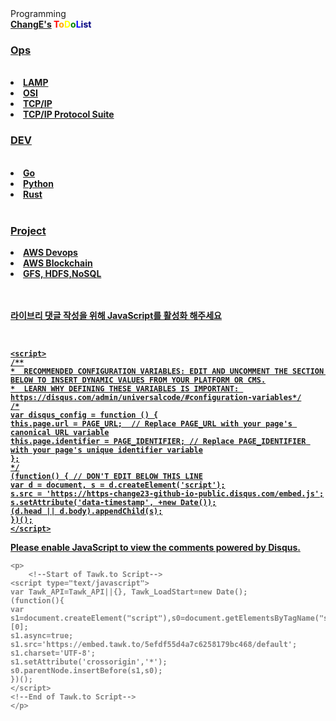 <head> Programming<!-- Global site tag (gtag.js) - Google Analytics -->
	<script async src="https://www.googletagmanager.com/gtag/js?id=UA-171540791-1"></script>
	<script>	
	  window.dataLayer = window.dataLayer || [];
	  function gtag(){dataLayer.push(arguments);}
	  gtag('js', new Date());
	  gtag('config', 'UA-171540791-1');
	</script>
	<body>
		<br>	
		<hl><strong><a href="https://github.com/ChangE23">ChangE's</a> <span style="color:red">T<span style="color:orange">o<span style="color:yellow">D<span style="color:green">o<span style="color:blue">L<span style="color:navy">i<span style="color:puple">st<span style="color:gray">
			<br>
	<h3><a href="https://change23.github.io/my_blog/">Ops </h3>
		<br>
		<li> LAMP   </li>
		<li> OSI  </li>
		<li> TCP/IP  </li>
		<li> TCP/IP Protocol Suite </li>		
	<h3><a href="http://hanjari.cf">DEV</h3>
		<br>
		<li> Go </li>
		<li> Python  </li>
		<li> Rust </li>
		<br>
	<h3><a href="https://github.com/ChangE23">Project</h3>
		<li>  AWS Devops </li>
		<li> AWS Blockchain </li>
		<li> GFS, HDFS,NoSQL </li>
		<br>
		<br>

<div id="lv-container" data-id="city" data-uid="MTAyMC81MDg1Ny8yNzMzOQ==">
	<script type="text/javascript">
	   (function(d, s) {
	       var j, e = d.getElementsByTagName(s)[0];
	       if (typeof LivereTower === 'function') { return; }
	       j = d.createElement(s);
	       j.src = 'https://cdn-city.livere.com/js/embed.dist.js';
	       j.async = true;
	       e.parentNode.insertBefore(j, e);
	   })(document, 'script');
	</script>

<noscript> 라이브리 댓글 작성을 위해 JavaScript를 활성화 해주세요</noscript>
	</div>
	<br>
	</body>
	<p>
	<div id="disqus_thread"></div>
	
	<script>
	/**
	*  RECOMMENDED CONFIGURATION VARIABLES: EDIT AND UNCOMMENT THE SECTION BELOW TO INSERT DYNAMIC VALUES FROM YOUR PLATFORM OR CMS.
	*  LEARN WHY DEFINING THESE VARIABLES IS IMPORTANT: https://disqus.com/admin/universalcode/#configuration-variables*/
	/*
	var disqus_config = function () {
	this.page.url = PAGE_URL;  // Replace PAGE_URL with your page's canonical URL variable
	this.page.identifier = PAGE_IDENTIFIER; // Replace PAGE_IDENTIFIER with your page's unique identifier variable
	};
	*/
	(function() { // DON'T EDIT BELOW THIS LINE
	var d = document, s = d.createElement('script');
	s.src = 'https://https-change23-github-io-public.disqus.com/embed.js';
	s.setAttribute('data-timestamp', +new Date());
	(d.head || d.body).appendChild(s);
	})();
	</script>
<noscript>Please enable JavaScript to view the <a href="https://disqus.com/?ref_noscript">comments powered by Disqus.</a></noscript>
	 </P>      

	<p>
		<!--Start of Tawk.to Script-->
	<script type="text/javascript">
	var Tawk_API=Tawk_API||{}, Tawk_LoadStart=new Date();
	(function(){
	var s1=document.createElement("script"),s0=document.getElementsByTagName("script")[0];
	s1.async=true;
	s1.src='https://embed.tawk.to/5efdf55d4a7c6258179bc468/default';
	s1.charset='UTF-8';
	s1.setAttribute('crossorigin','*');
	s0.parentNode.insertBefore(s1,s0);
	})();
	</script>
	<!--End of Tawk.to Script-->
	</p>
</html>

